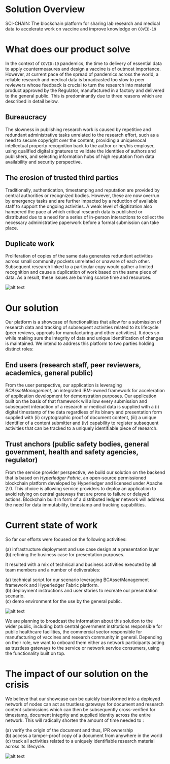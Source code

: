 
# Solution Overview

SCI-CHAIN: The blockchain platform for sharing lab research and medical data to accelerate work on vaccine and improve knowledge on `COVID-19`

# What does our product solve

In the context of `COVID-19` pandemics, the time to delivery of essential data to apply countermeasures and design a vaccine is of outmost importance. However, at current pace of the spread of pandemics across the world, a reliable research and medical data is broadcasted too slow to peer reviewers whose feedback is crucial to turn the research into material product approved by the Regulator, manufactured in a factory and delivered to the general public. This is predominantly due to three reasons which are described in detail below.

## Bureaucracy

The slowness in publishing research work is caused by repetitive and redundant administrative tasks unrelated to the research effort, such as a need to secure copyright over the content, providing a uniquevocal intellectual property recognition back to the author or her/his employer, using qualified digital signatures to validate the identities of authors and publishers, and selecting information hubs of high reputation from data availability and security perspective. 

## The erosion of trusted third parties

Traditionally, authentication, timestamping and reputation are provided by central authorities or recognized bodies. However, these are now overrun by emergency tasks and are further impacted by a reduction of available staff to support the ongoing activities. A weak level of digitization also hampered the pace at which critical research data is published or distributed due to a need for a series of in-person interactions to collect the necessary administrative paperwork before a formal submission can take place. 

## Duplicate work

Proliferation of copies of the same data generates redundant activities across small community pockets unrelated or unaware of each other. Subsequent research linked to a particular copy would gather a limited recognition and cause a duplication of work based on the same piece of data. As a result, these issues are burning scarce time and resources.

![alt text](https://github.com/hack-the-crisis/sharing-is-caring-123/blob/master/today.png "Situation today")

# Our solution

Our platform is a showcase of functionalities that allow for a submission of research data and tracking of subsequent activities related to its lifecycle (peer reviews, approals for manufacturing and other activities). It does so while making sure the integrity of data and unique identification of changes is maintained. We intend to address this platform to two parties holding distinct roles:

## End users (research staff, peer reviewers, academics, general public)

From the user perspective, our application is leveraging *BCAssetManagement*, an integrated IBM-owned framework for acceleration of application development for demonstration purposes. Our application built on the basis of that framework will allow every submission and subsequent interaction of a research or medical data is supplied with a (i) digital timestamp of the data regardless of its binary and presentation form supplied with (ii) cryptographic proof of document content, (iii) a unique identifier of a content submitter and (iv) capability to register subsequent activities that can be tracked to a uniquely identifiable piece of research.

## Trust anchors (public safety bodies, general government, health and safety agencies, regulator)

From the service provider perspective, we build our solution on the backend that is based on *Hyperledger Fabric*, an open-source permissioned blockchain platform developed by Hyperledger and licensed under Apache 2.0. This choice is allowing service providers to deploy an application to avoid relying on central gateways that are prone to failure or delayed actions. Blockchain built in form of a distributed ledger network will address the need for data immutability, timestamp and tracking capabilities.

# Current state of work

So far our efforts were focused on the following activities:

(a) infrastructure deployment and use case design at a presentation layer<br>
(b) refining the business case for presentation purposes. <br>

It resulted with a mix of technical and business activities executed by all team members and a number of deliverables:

(a) technical script for our scenario leveraging BCAssetManagement framework and Hyperledger Fabric platform.<br>
(b) deployment instructions and user stories to recreate our presentation scenario.<br>
(c) demo environment for the use by the general public.<br>

![alt text](https://github.com/hack-the-crisis/sharing-is-caring-123/blob/master/solution.png "Our solution")

We are planning to broadcast the information about this solution to the wider public, including both central government institutions responsible for public healthcare facilities, the commercial sector responsible for manufacturing of vaccines and research community in general. Depending on their role, we want to onboard them either as network participants acting as trustless gateways to the service or network service consumers, using the functionality built on top.

# The impact of our solution on the crisis

We believe that our showcase can be quickly transformed into a deployed network of nodes can act as trustless gateways for document and research content submissions which can then be subsequently cross-verified for timestamp, document integrity and supplied identity across the entire network. This will radically shorten the amount of time needed to :

(a) verify the origin of the document and thus, IPR ownership <br>
(b) access a tamper-proof copy of a document from anywhere in the world <br>
(c) track all activities related to a uniquely identifiable research material across its lifecycle.<br>

![alt text](https://github.com/hack-the-crisis/sharing-is-caring-123/blob/master/proposal.png "Our solution")
